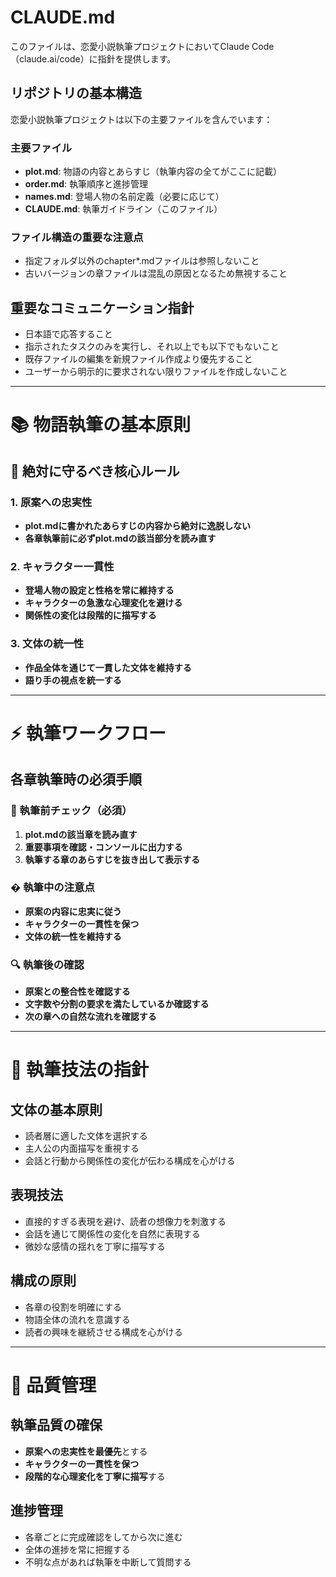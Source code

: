 # CLAUDE.md

このファイルは、恋愛小説執筆プロジェクトにおいてClaude Code（claude.ai/code）に指針を提供します。

## リポジトリの基本構造

恋愛小説執筆プロジェクトは以下の主要ファイルを含んでいます：

### 主要ファイル
- **plot.md**: 物語の内容とあらすじ（執筆内容の全てがここに記載）
- **order.md**: 執筆順序と進捗管理
- **names.md**: 登場人物の名前定義（必要に応じて）
- **CLAUDE.md**: 執筆ガイドライン（このファイル）

### ファイル構造の重要な注意点
- 指定フォルダ以外のchapter*.mdファイルは参照しないこと
- 古いバージョンの章ファイルは混乱の原因となるため無視すること

## 重要なコミュニケーション指針

- 日本語で応答すること
- 指示されたタスクのみを実行し、それ以上でも以下でもないこと
- 既存ファイルの編集を新規ファイル作成より優先すること
- ユーザーから明示的に要求されない限りファイルを作成しないこと

---

# 📚 物語執筆の基本原則

## 🚨 絶対に守るべき核心ルール

### 1. 原案への忠実性
- **plot.mdに書かれたあらすじの内容から絶対に逸脱しない**
- **各章執筆前に必ずplot.mdの該当部分を読み直す**

### 2. キャラクター一貫性
- **登場人物の設定と性格を常に維持する**
- **キャラクターの急激な心理変化を避ける**
- **関係性の変化は段階的に描写する**

### 3. 文体の統一性
- **作品全体を通じて一貫した文体を維持する**
- **語り手の視点を統一する**

---

# ⚡ 執筆ワークフロー

## 各章執筆時の必須手順

### 📖 執筆前チェック（必須）
1. **plot.mdの該当章を読み直す**
2. **重要事項を確認・コンソールに出力する**
3. **執筆する章のあらすじを抜き出して表示する**

### � 執筆中の注意点
- **原案の内容に忠実に従う**
- **キャラクターの一貫性を保つ**
- **文体の統一性を維持する**

### 🔍 執筆後の確認
- **原案との整合性を確認する**
- **文字数や分割の要求を満たしているか確認する**
- **次の章への自然な流れを確認する**

---

# 📝 執筆技法の指針

## 文体の基本原則
- 読者層に適した文体を選択する
- 主人公の内面描写を重視する
- 会話と行動から関係性の変化が伝わる構成を心がける

## 表現技法
- 直接的すぎる表現を避け、読者の想像力を刺激する
- 会話を通じて関係性の変化を自然に表現する
- 微妙な感情の揺れを丁寧に描写する

## 構成の原則
- 各章の役割を明確にする
- 物語全体の流れを意識する
- 読者の興味を継続させる構成を心がける

---

# 🔧 品質管理

## 執筆品質の確保
- **原案への忠実性を最優先**とする
- **キャラクターの一貫性を保つ**
- **段階的な心理変化を丁寧に描写**する

## 進捗管理
- 各章ごとに完成確認をしてから次に進む
- 全体の進捗を常に把握する
- 不明な点があれば執筆を中断して質問する
